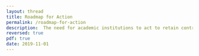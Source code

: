 ```yaml
---
layout: thread
title: Roadmap for Action
permalink: /roadmap-for-action
description:  The need for academic institutions to act to retain control of infrastructure, data and data analytics is here to stay. The time to act is now.
reversed: true
pdf: true
date: 2019-11-01
---
```

